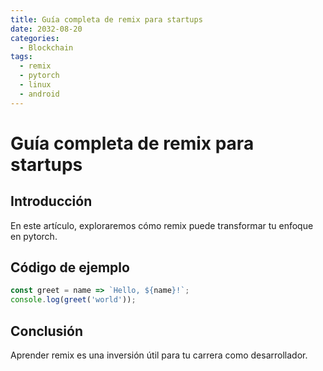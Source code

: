 ```yaml
---
title: Guía completa de remix para startups
date: 2032-08-20
categories:
  - Blockchain
tags:
  - remix
  - pytorch
  - linux
  - android
---
```


# Guía completa de remix para startups

## Introducción

En este artículo, exploraremos cómo remix puede transformar tu enfoque en pytorch.

## Código de ejemplo

```javascript
const greet = name => `Hello, ${name}!`;
console.log(greet('world'));
```

## Conclusión

Aprender remix es una inversión útil para tu carrera como desarrollador.